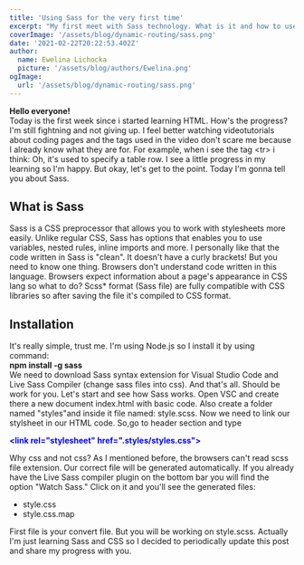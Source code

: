 ```yaml
---
title: 'Using Sass for the very first time'
excerpt: "My first meet with Sass technology. What is it and how to use it? You can read it in this post!"
coverImage: '/assets/blog/dynamic-routing/sass.png'
date: '2021-02-22T20:22:53.402Z'
author:
  name: Ewelina Lichocka
  picture: '/assets/blog/authors/Ewelina.png'
ogImage:
  url: '/assets/blog/dynamic-routing/sass.png'
--- 
```


**Hello everyone!**  
Today is the first week since i started learning HTML. How's the progress? I'm still fightning and not giving up. I feel better watching videotutorials about coding pages and the tags used in the video don't scare me because I already know what they are for. For example, when i see the tag &lt;tr&gt; i think: Oh, it's used to specify a table row. I see a little progress in my learning so I'm happy. But okay, let's get to the point. Today I'm gonna tell you about Sass.

## What is Sass ##
Sass is a CSS preprocessor that allows you to work with stylesheets more easily.
Unlike regular CSS, Sass has options that enables you to use variables, nested rules, inline imports and more. I personally like that the code written in Sass is "clean". It doesn't have a curly brackets! But you need to know one thing. Browsers don't understand code written in this language. Browsers expect information about a page's appearance in CSS lang so what to do? Scss* format (Sass file) are fully compatible with CSS libraries so after saving the file it's compiled to CSS format.

## Installation ##
It's really simple, trust me. I'm using Node.js so I install it by using command:  
**npm install -g sass**    
We need to download Sass syntax extension for Visual Studio Code and Live Sass Compiler (change sass files into css). And that's all. Should be work for you.
Let's start and see how Sass works. Open VSC and create there a new document index.html with basic code. Also create a folder named "styles"and inside it file named: style.scss. Now we need to link our stylsheet in our HTML code. So,go to header section and type  
**<p style="color:blue;"> &lt;link rel="stylesheet" href=".styles/styles.css"&gt;</p>** 
Why css and not css? As I mentioned before, the browsers can't read scss file extension. Our correct file will be generated automatically. If you already have the Live Sass compiler plugin on the bottom bar you will find the option "Watch Sass." Click on it and you'll see the generated files:
- style.css
- style.css.map 

First file is your convert file. But you will be working on style.scss.
Actually I'm just learning Sass and CSS so I decided to periodically update this post and share my progress with you.






